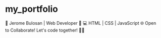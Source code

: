 # my_portfolio
👋 Jerome Bulosan | Web Developer 🚀
💻 HTML | CSS | JavaScript
🌐 Open to Collaborate! Let's code together! 🤝✨
